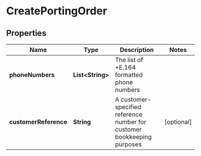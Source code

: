 

# CreatePortingOrder


## Properties

| Name | Type | Description | Notes |
|------------ | ------------- | ------------- | -------------|
|**phoneNumbers** | **List&lt;String&gt;** | The list of +E.164 formatted phone numbers |  |
|**customerReference** | **String** | A customer-specified reference number for customer bookkeeping purposes |  [optional] |



